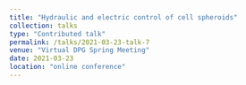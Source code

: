```yaml
---
title: "Hydraulic and electric control of cell spheroids"
collection: talks
type: "Contributed talk"
permalink: /talks/2021-03-23-talk-7
venue: "Virtual DPG Spring Meeting"
date: 2021-03-23
location: "online conference"
---
```

